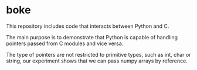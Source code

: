 boke
====

This repository includes code that interacts between Python and C.

The main purpose is to demonstrate that Python is capable of handling pointers passed
from C modules and vice versa.

The type of pointers are not restricted to primitive types, such as int, char or string,
our experiment shows that we can pass numpy arrays by reference.

